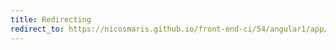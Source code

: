 ```yaml
---
title: Redirecting
redirect_to: https://nicosmaris.github.io/front-end-ci/54/angular1/app/index.html
---
```

